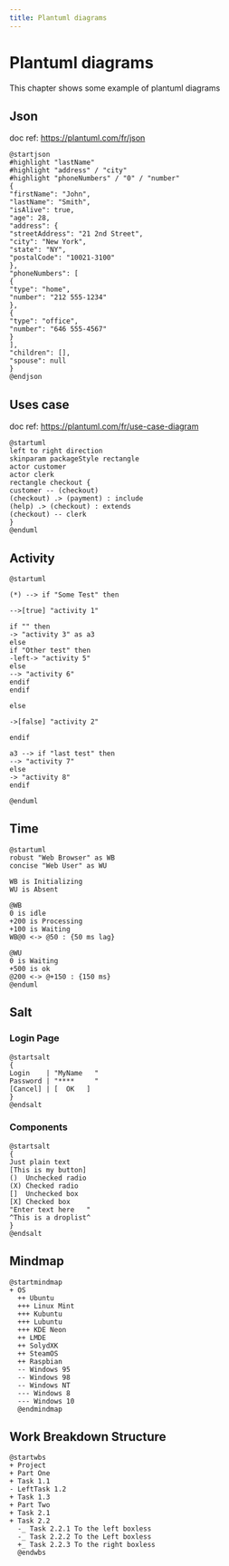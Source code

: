 ```yaml
---
title: Plantuml diagrams
---
```

# Plantuml diagrams

This chapter shows some example of plantuml diagrams 

## Json 

doc ref: https://plantuml.com/fr/json 

```plantuml
@startjson
#highlight "lastName"
#highlight "address" / "city"
#highlight "phoneNumbers" / "0" / "number"
{
"firstName": "John",
"lastName": "Smith",
"isAlive": true,
"age": 28,
"address": {
"streetAddress": "21 2nd Street",
"city": "New York",
"state": "NY",
"postalCode": "10021-3100"
},
"phoneNumbers": [
{
"type": "home",
"number": "212 555-1234"
},
{
"type": "office",
"number": "646 555-4567"
}
],
"children": [],
"spouse": null
}
@endjson
```


## Uses case

doc ref: https://plantuml.com/fr/use-case-diagram

```plantuml
@startuml
left to right direction
skinparam packageStyle rectangle
actor customer
actor clerk
rectangle checkout {
customer -- (checkout)
(checkout) .> (payment) : include
(help) .> (checkout) : extends
(checkout) -- clerk
}
@enduml
```

## Activity

```plantuml
@startuml

(*) --> if "Some Test" then

-->[true] "activity 1"

if "" then
-> "activity 3" as a3
else
if "Other test" then
-left-> "activity 5"
else
--> "activity 6"
endif
endif

else

->[false] "activity 2"

endif

a3 --> if "last test" then
--> "activity 7"
else
-> "activity 8"
endif

@enduml
```


## Time

```plantuml
@startuml
robust "Web Browser" as WB
concise "Web User" as WU

WB is Initializing
WU is Absent

@WB
0 is idle
+200 is Processing
+100 is Waiting
WB@0 <-> @50 : {50 ms lag}

@WU
0 is Waiting
+500 is ok
@200 <-> @+150 : {150 ms}
@enduml
```


## Salt

### Login Page

```plantuml
@startsalt
{
Login    | "MyName   "
Password | "****     "
[Cancel] | [  OK   ]
}
@endsalt
```

### Components

```plantuml
@startsalt
{
Just plain text
[This is my button]
()  Unchecked radio
(X) Checked radio
[]  Unchecked box
[X] Checked box
"Enter text here   "
^This is a droplist^
}
@endsalt
```


## Mindmap

```plantuml
@startmindmap
+ OS
  ++ Ubuntu
  +++ Linux Mint
  +++ Kubuntu
  +++ Lubuntu
  +++ KDE Neon
  ++ LMDE
  ++ SolydXK
  ++ SteamOS
  ++ Raspbian
  -- Windows 95
  -- Windows 98
  -- Windows NT
  --- Windows 8
  --- Windows 10
  @endmindmap
```

## Work Breakdown Structure

```plantuml
@startwbs
+ Project
+ Part One
+ Task 1.1
- LeftTask 1.2
+ Task 1.3
+ Part Two
+ Task 2.1
+ Task 2.2
  -_ Task 2.2.1 To the left boxless
  -_ Task 2.2.2 To the Left boxless
  +_ Task 2.2.3 To the right boxless
  @endwbs
```
